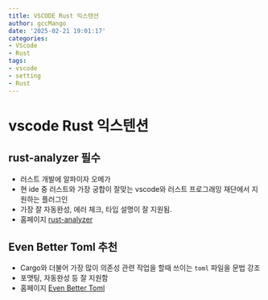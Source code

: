 ```yaml
---
title: VSCODE Rust 익스텐션
author: gccMango
date: '2025-02-21 19:01:17'
categories:
- VScode
- Rust
tags:
- vscode
- setting
- Rust
---
```


# vscode Rust  익스텐션

## rust-analyzer 필수
- 러스트 개발에 알파이자 오메가
- 현 ide 중 러스트와 가장 궁합이 잘맞는 vscode와 러스트 프로그래밍 재단에서 지원하는 플러그인
- 가장 잘 자동완성, 에러  체크, 타입 설명이 잘 지원됨.
- 홈페이지 [rust-analyzer](https://marketplace.visualstudio.com/items?itemName=rust-lang.rust-analyzer)
## Even Better Toml 추천
- Cargo와 더불어 가장 많이 의존성 관련 작업을 할때 쓰이는 `toml` 파일을 문법 강조
- 포맷팅, 자동완성 등 잘 지원함
- 홈페이지 [Even Better Toml](https://marketplace.visualstudio.com/items?itemName=tamasfe.even-better-toml)
